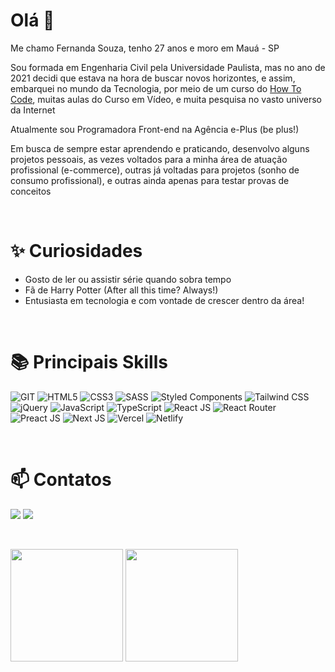 # Olá 👋

Me chamo Fernanda Souza, tenho 27 anos e moro em Mauá - SP

Sou formada em Engenharia Civil pela Universidade Paulista, mas no ano de 2021 decidi que estava na hora de buscar novos horizontes, e assim, embarquei no mundo da Tecnologia, por meio de um curso do [How To Code](./Certificados/Certificado%20Hall%20To%20Code.pdf), muitas aulas do Curso em Vídeo, e muita pesquisa no vasto universo da Internet

Atualmente sou Programadora Front-end na Agência e-Plus (be plus!)

Em busca de sempre estar aprendendo e praticando, desenvolvo alguns projetos pessoais, as vezes voltados para a minha área de atuação profissional (e-commerce), outras já voltadas para projetos (sonho de consumo profissional), e outras ainda apenas para testar provas de conceitos

&nbsp;

# ✨ Curiosidades

- Gosto de ler ou assistir série quando sobra tempo
- Fã de Harry Potter (After all this time? Always!)
- Entusiasta em tecnologia e com vontade de crescer dentro da área!

&nbsp;

# 📚 Principais Skills

![GIT](https://img.shields.io/badge/GIT-f54d27?style=for-the-badge&logo=git&logoColor=white)
![HTML5](https://img.shields.io/badge/HTML5-e54c21?style=for-the-badge&logo=html5&logoColor=white)
![CSS3](https://img.shields.io/badge/CSS3-1171bd?style=for-the-badge&logo=css3&logoColor=white)
![SASS](https://img.shields.io/badge/SASS-cf649a?style=for-the-badge&logo=sass&logoColor=white)
![Styled Components](https://img.shields.io/badge/styled--components-DB7093?style=for-the-badge&logo=styled-components&logoColor=white)
![Tailwind CSS](https://img.shields.io/badge/tailwindcss-0b1120?style=for-the-badge&logo=tailwindcss&logoColor=149eca)
![jQuery](https://img.shields.io/badge/jquery-0769ad?style=for-the-badge&logo=jquery&logoColor=white)
![JavaScript](https://img.shields.io/badge/javascript-%23323330.svg?style=for-the-badge&logo=javascript&logoColor=%23F7DF1E)
![TypeScript](https://img.shields.io/badge/TypeScript-3178c6?style=for-the-badge&logo=TypeScript&logoColor=white)
![React JS](https://img.shields.io/badge/React-20232a?style=for-the-badge&logo=React&logoColor=149eca)
![React Router](https://img.shields.io/badge/React_Router-CA4245?style=for-the-badge&logo=react-router&logoColor=white)
![Preact JS](https://img.shields.io/badge/Preact-673AB8.svg?style=for-the-badge&logo=Preact&logoColor=white)
![Next JS](https://img.shields.io/badge/Next-black?style=for-the-badge&logo=next.js&logoColor=white)
![Vercel](https://img.shields.io/badge/vercel-%23000000.svg?style=for-the-badge&logo=vercel&logoColor=white)
![Netlify](https://img.shields.io/badge/netlify-%23000000.svg?style=for-the-badge&logo=netlify&logoColor=#00C7B7)

&nbsp;

# 📫 Contatos

<a href="https://www.linkedin.com/in/fernanda-silva-de-souza/"><img src="https://img.shields.io/badge/-LinkedIn-%230077B5?style=for-the-badge&logo=linkedin&logoColor=white"></a>
<a href="mailto:fernanda.souza142010@gmail.com"><img src="https://img.shields.io/badge/-Gmail-%23333?style=for-the-badge&logo=gmail&logoColor=white"></a>

&nbsp;

<div>
  <picture>
    <source
      srcset="
        https://github-readme-stats.vercel.app/api?username=FehSouza&show_icons=true&theme=github_dark&include_all_commits=true&count_private=true&border_color=0D111700&bg_color=0D111700
      "
      media="(prefers-color-scheme: dark)"
    />
    <source
      srcset="
        https://github-readme-stats.vercel.app/api?username=FehSouza&show_icons=true&theme=default&include_all_commits=true&count_private=true&border_color=0D111700&bg_color=0D111700
      "
      media="(prefers-color-scheme: light), (prefers-color-scheme: no-preference)"
    />
    <img
      height="180em"
      src="https://github-readme-stats.vercel.app/api?username=FehSouza&show_icons=true&theme=github_dark&include_all_commits=true&count_private=true&border_color=0D111700&bg_color=0D111700"
    />
  </picture>
  <picture>
    <source
      srcset="
        https://github-readme-stats.vercel.app/api/top-langs/?username=FehSouza&layout=compact&langs_count=7&theme=github_dark&border_color=0D111700&bg_color=0D111700
      "
      media="(prefers-color-scheme: dark)"
    />
    <source
      srcset="
        https://github-readme-stats.vercel.app/api/top-langs/?username=FehSouza&layout=compact&langs_count=7&theme=default&border_color=0D111700&bg_color=0D111700
      "
      media="(prefers-color-scheme: light), (prefers-color-scheme: no-preference)"
    />
    <img
      height="180em"
      src="https://github-readme-stats.vercel.app/api/top-langs/?username=FehSouza&layout=compact&langs_count=7&theme=github_dark&border_color=0D111700&bg_color=0D111700"
    />
  </picture>
</div>
